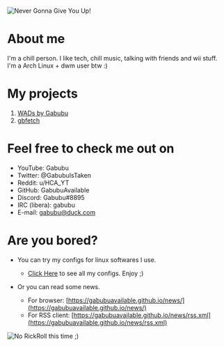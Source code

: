 ![Never Gonna Give You Up!](https://user-images.githubusercontent.com/88589756/159542089-81f02c69-0ae9-44e3-90ad-c8e5c0d696e5.png)

# About me
I'm a chill person. I like tech, chill music, talking with friends and wii stuff. I'm a Arch Linux + dwm user btw :)

# My projects
1) [WADs by Gabubu](https://github.com/GabubuAvailable/WADs-by-Gabubu)
2) [gbfetch](https://github.com/GabubuAvailable/gbfetch)

# Feel free to check me out on
- YouTube: Gabubu
- Twitter: @GabubuIsTaken
- Reddit: u/HCA_YT
- GitHub: GabubuAvailable
- Discord: Gabubu#8895
- IRC (libera): gabubu
- E-mail: gabubu@duck.com

# Are you bored?
+ You can try my configs for linux softwares I use.
  - [Click Here](https://github.com/GabubuAvailable/configurations) to see all my configs. Enjoy ;)

+ Or you can read some news.
  - For browser: [https://gabubuavailable.github.io/news/](https://gabubuavailable.github.io/news/)
  - For RSS client: [https://gabubuavailable.github.io/news/rss.xml](https://gabubuavailable.github.io/news/rss.xml)

![No RickRoll this time ;)](https://user-images.githubusercontent.com/88589756/159552058-c600fe27-c163-49da-a3e1-cf1a33e8a2bd.png)
